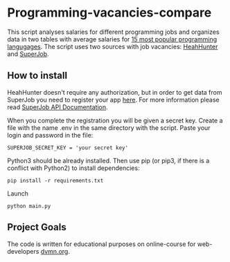 # Programming-vacancies-compare
This script analyses salaries for different programming jobs and organizes data in two tables with average salaries for [15 most popular programming langugages](https://habr.com/ru/post/310262/). The script uses two sources with job vacancies: [HeahHunter](https://hh.ru/) and [SuperJob](https://www.superjob.ru/).

## How to install

HeahHunter doesn't require any authorization, but in order to get data from SuperJob you need to register your app [here](https://api.superjob.ru/register). For more information please read [SuperJob API Documentation](https://api.superjob.ru/).

When you complete the registration you will be given a secret key. Create a file with the name .env in the same directory with the script. Paste your login and password in the file:

```
SUPERJOB_SECRET_KEY = 'your secret key'
```

Python3 should be already installed. Then use pip (or pip3, if there is a conflict with Python2) to install dependencies:

```
pip install -r requirements.txt
```

Launch

```
python main.py
```

## Project Goals

The code is written for educational purposes on online-course for web-developers [dvmn.org](https://dvmn.org/).